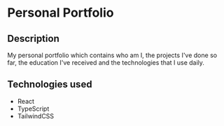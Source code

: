# Personal Portfolio
## Description
My personal portfolio which contains who am I, the projects I've done so far, the education I've received and the technologies that I use daily.

## Technologies used
- React
- TypeScript
- TailwindCSS
